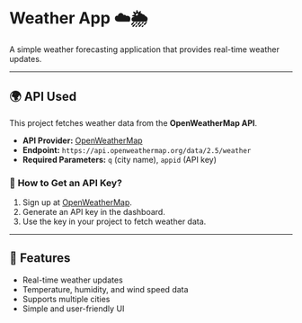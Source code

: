# Weather App ☁️🌦️

A simple weather forecasting application that provides real-time weather updates.

---

## 🌍 API Used
This project fetches weather data from the **OpenWeatherMap API**.

- **API Provider:** [OpenWeatherMap](https://openweathermap.org/)
- **Endpoint:** `https://api.openweathermap.org/data/2.5/weather`
- **Required Parameters:** `q` (city name), `appid` (API key)

### 🔧 **How to Get an API Key?**
1. Sign up at [OpenWeatherMap](https://home.openweathermap.org/users/sign_up).
2. Generate an API key in the dashboard.
3. Use the key in your project to fetch weather data.

---

## 🚀 Features
- Real-time weather updates
- Temperature, humidity, and wind speed data
- Supports multiple cities
- Simple and user-friendly UI


